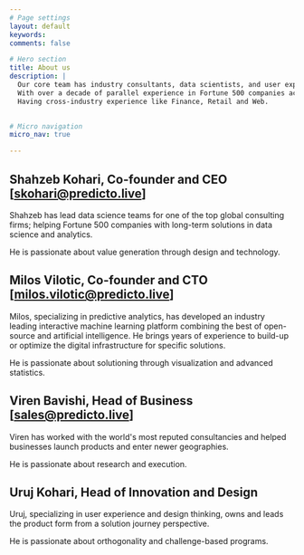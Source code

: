 ```yaml
---
# Page settings
layout: default
keywords:
comments: false

# Hero section
title: About us
description: |
  Our core team has industry consultants, data scientists, and user experience experts.
  With over a decade of parallel experience in Fortune 500 companies across US, Europe, and India.
  Having cross-industry experience like Finance, Retail and Web.
  

# Micro navigation
micro_nav: true

---
```


## Shahzeb Kohari, Co-founder and CEO [skohari@predicto.live]
Shahzeb has lead data science teams for one of the top global consulting firms; helping Fortune 500 companies with long-term solutions in data science and analytics.

He is passionate about value generation through design and technology.


## Milos Vilotic, Co-founder and CTO [milos.vilotic@predicto.live]
Milos, specializing in predictive analytics, has developed an industry leading interactive machine learning platform combining the best of open-source and artificial intelligence. He brings years of experience to build-up or optimize the digital infrastructure for specific solutions.

He is passionate about solutioning through visualization and advanced statistics.


## Viren Bavishi, Head of Business [sales@predicto.live]
Viren has worked with the world's most reputed consultancies and helped businesses launch products and enter newer geographies.

He is passionate about research and execution.


## Uruj Kohari, Head of Innovation and Design
Uruj, specializing in user experience and design thinking, owns and leads the product form from a solution journey perspective.

He is passionate about orthogonality and challenge-based programs.

